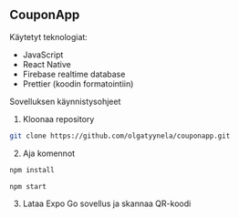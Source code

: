 ## CouponApp

Käytetyt teknologiat:

-   JavaScript
-   React Native
-   Firebase realtime database
-   Prettier (koodin formatointiin)

Sovelluksen käynnistysohjeet

1. Kloonaa repository

```sh
git clone https://github.com/olgatyynela/couponapp.git
```

2. Aja komennot

```sh
npm install
```

```sh
npm start
```

3. Lataa Expo Go sovellus ja skannaa QR-koodi
